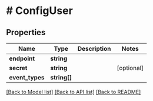 # # ConfigUser

## Properties

Name | Type | Description | Notes
------------ | ------------- | ------------- | -------------
**endpoint** | **string** |  |
**secret** | **string** |  | [optional]
**event_types** | **string[]** |  |

[[Back to Model list]](../../README.md#models) [[Back to API list]](../../README.md#endpoints) [[Back to README]](../../README.md)

